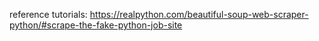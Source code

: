 
reference tutorials: <https://realpython.com/beautiful-soup-web-scraper-python/#scrape-the-fake-python-job-site>
